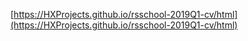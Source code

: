 [https://HXProjects.github.io/rsschool-2019Q1-cv/html](https://HXProjects.github.io/rsschool-2019Q1-cv/html)


